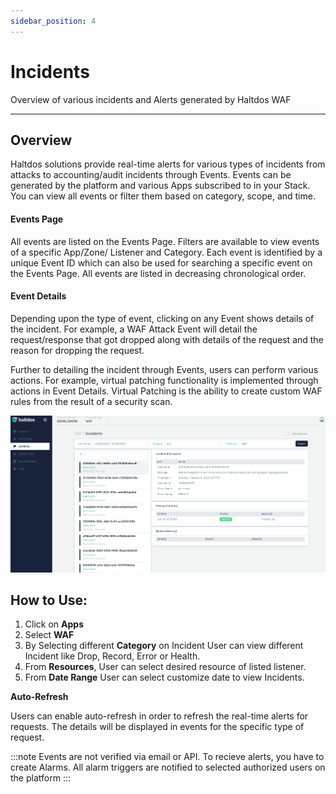 ```yaml
---
sidebar_position: 4
---
```


# Incidents
Overview of various incidents and Alerts generated by Haltdos WAF

---

## Overview

Haltdos solutions provide real-time alerts for various types of incidents from attacks to accounting/audit incidents through Events. Events can be generated by the platform and various Apps subscribed to in your Stack. You can view all events or filter them based on category, scope, and time.


#### Events Page

All events are listed on the Events Page. Filters are available to view events of a specific App/Zone/ Listener and Category. Each event is identified by a unique Event ID which can also be used for searching a specific event on the Events Page. All events are listed in decreasing chronological order.

#### Event Details

Depending upon the type of event, clicking on any Event shows details of the incident. For example, a WAF Attack Event will detail the request/response that got dropped along with details of the request and the reason for dropping the request.

Further to detailing the incident through Events, users can perform various actions. For example, virtual patching functionality is implemented through actions in Event Details. Virtual Patching is the ability to create custom WAF rules from the result of a security scan.

![Events](/img/platform/v2/incidents.png)

## How to Use:

1. Click on **Apps** 
2. Select **WAF**
3. By Selecting different **Category** on Incident User can view different Incident like Drop, Record, Error or Health.
4. From **Resources**, User can select desired resource of listed listener.
5. From **Date Range** User can select customize date to view Incidents.



**Auto-Refresh**

Users can enable auto-refresh in order to refresh the real-time alerts for requests. The details will be displayed in events for the specific type of request.


:::note
Events are not verified via email or API. To recieve alerts, you have to create Alarms. All alarm
 triggers are notified to selected authorized users on the platform
:::
